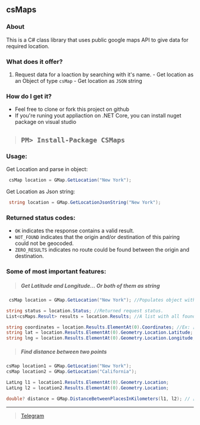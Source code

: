 ## csMaps

### **About**
This is a C# class library that uses public google maps API to give data for required location.

### **What does it offer?**
   1. Request data for a loaction by searching with it's name.
    - Get location as an Object of type `csMap`
    - Get location as `JSON` string
   
### **How do I get it?**
   - Feel free to clone or fork this project on github
   - If you're runing yout appliaction on .NET Core, you can install nuget package on visual studio

> ## ```PM> Install-Package CSMaps```


### **Usage:**

Get Location and parse in object:
 ```C#  
  csMap location = GMap.GetLocation("New York");
```

Get Location as Json string:
 ```C#  
  string location = GMap.GetLocationJsonString("New York");
```

### **Returned status codes:**


   - `OK` indicates the response contains a valid result.
   - `NOT_FOUND` indicates that the origin and/or destination of this pairing could not be geocoded.
   - `ZERO_RESULTS` indicates no route could be found between the origin and destination.


### **Some of most important features:**

>##### **Get Latitude and Longitude... Or both of them as string**

 ```C#  
  csMap location = GMap.GetLocation("New York"); //Populates object with data

 string status = location.Status; //Returned request status. 
 List<csMaps.Result> results = location.Results; //A list with all founded results
 
 string coordinates = location.Results.ElementAt(0).Coordinates; //Ex: [ 40.7127837 -74.0059413 ]
 string lat = location.Results.ElementAt(0).Geometry.Location.Latitude; // Ex: [ 40.7127837 ]
 string lng = location.Results.ElementAt(0).Geometry.Location.Longitude; // Ex: [ -74.0059413 ]
```
>##### **Find distance between two points**


```C#
csMap location1 = GMap.GetLocation("New York");
csMap location2 = GMap.GetLocation("California");

LatLng l1 = location1.Results.ElementAt(0).Geometry.Location;
LatLng l2 = location2.Results.ElementAt(0).Geometry.Location;

double? distance = GMap.DistanceBetweenPlacesInKilometers(l1, l2); // [ 3923.11 ]
```


_____________________________________________
> [Telegram](https://telegram.me/agonxgashi)
